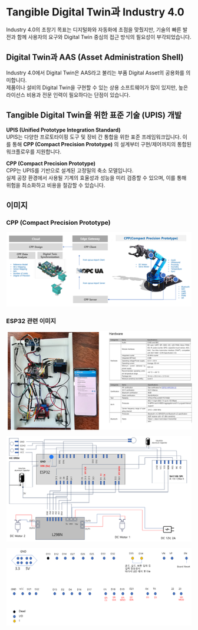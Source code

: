 # Tangible Digital Twin과 Industry 4.0

Industry 4.0의 초창기 목표는 디지털화와 자동화에 초점을 맞췄지만, 기술의 빠른 발전과 함께 사용자의 요구와 Digital Twin 중심의 접근 방식의 필요성이 부각되었습니다.

## Digital Twin과 AAS (Asset Administration Shell)

Industry 4.0에서 Digital Twin은 AAS라고 불리는 부품 Digital Asset의 공용화를 의미합니다.  
제품이나 설비의 Digital Twin을 구현할 수 있는 상용 소프트웨어가 많이 있지만, 높은 라이선스 비용과 전문 인력이 필요하다는 단점이 있습니다.

## Tangible Digital Twin을 위한 표준 기술 (UPIS) 개발

**UPIS (Unified Prototype Integration Standard)**  
UPIS는 다양한 프로토타이핑 도구 및 장비 간 통합을 위한 표준 프레임워크입니다. 이를 통해 **CPP (Compact Precision Prototype)** 의 설계부터 구현/제어까지의 통합된 워크플로우를 지원합니다.

**CPP (Compact Precision Prototype)**  
CPP는 UPIS를 기반으로 설계된 고정밀의 축소 모델입니다.  
실제 공장 환경에서 사용될 기계의 효율성과 성능을 미리 검증할 수 있으며, 이를 통해 위험을 최소화하고 비용을 절감할 수 있습니다.

## 이미지

### CPP (Compact Precision Prototype)
![CPP](https://github.com/JeongyongShin/ESP32/blob/main/png/cpp.png?raw=true)

### ESP32 관련 이미지
![ESP32 Image 1](https://github.com/JeongyongShin/ESP32/blob/main/png/esp_1.png?raw=true)

![ESP32 Image 2](https://github.com/JeongyongShin/ESP32/blob/main/png/esp_2.png?raw=true)

![ESP32 Image 3](https://github.com/JeongyongShin/ESP32/blob/main/png/esp_3.png?raw=true)
